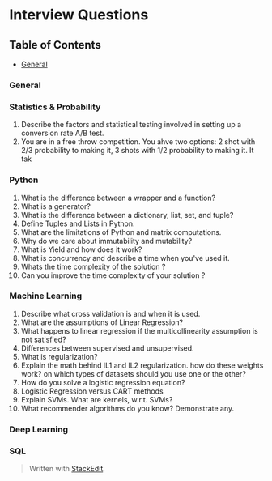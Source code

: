 # Interview Questions

## Table of Contents
* [General](#general)


### General 

### Statistics & Probability
1. Describe the factors and statistical testing involved in setting up a conversion rate A/B test.
2. You are in a free throw competition. You ahve two options: 2 shot with 2/3 probability to making it, 3 shots with 1/2 probability to making it. It tak


### Python

1. What is the difference between a wrapper and a function?
2. What is a generator?
3. What is the difference between a dictionary, list, set, and tuple?
4. Define Tuples and Lists in Python.
5. What are the limitations of Python and matrix computations.
6. Why do we care about immutability and mutability?
7. What is Yield and how does it work?
8. What is concurrency and describe a time when you've used it.
9. Whats the time complexity of the solution ?
10.  Can you improve the time complexity of your solution ?


### Machine Learning
1. Describe what cross validation is and when it is used.
2. What are the assumptions of Linear Regression?
3. What happens to linear regression if the multicollinearity assumption is not satisfied?
4. Differences between supervised and unsupervised.
5.  What is regularization?
6. Explain the math behind lL1 and lL2 regularization. how do these weights work? on which types of datasets should you use one or the other?
7. How do you solve a logistic regression equation?
8. Logistic Regression versus CART methods
9. Explain SVMs. What are kernels, w.r.t. SVMs?
10. What recommender algorithms do you know? Demonstrate any.


### Deep Learning

### SQL


> Written with [StackEdit](https://stackedit.io/).
<!--stackedit_data:
eyJoaXN0b3J5IjpbMTUyNTE5MzAwMywtMTg1MTYzODA2NiwtMT
ExNjUxNTQyNl19
-->